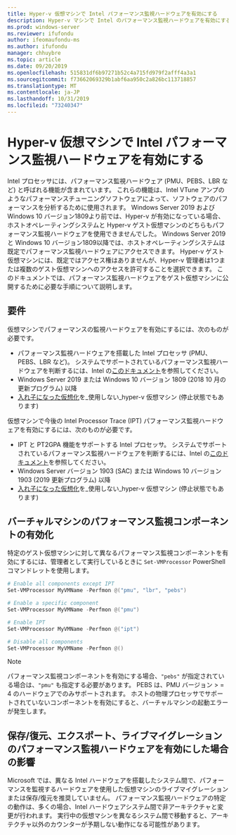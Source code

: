 ```yaml
---
title: Hyper-v 仮想マシンで Intel パフォーマンス監視ハードウェアを有効にする
description: Hyper-v マシンで Intel のパフォーマンス監視ハードウェアを有効にする方法について説明します。 また、パフォーマンス監視ハードウェアがライブマイグレーションを有効にする方法についても触れます。
ms.prod: windows-server
ms.reviewer: ifufondu
author: ifeomaufondu-ms
ms.author: ifufondu
manager: chhuybre
ms.topic: article
ms.date: 09/20/2019
ms.openlocfilehash: 515831df6b97271b52c4a715fd979f2afff4a3a1
ms.sourcegitcommit: f73662069329b1abf6aa950c2a826bc113718857
ms.translationtype: MT
ms.contentlocale: ja-JP
ms.lasthandoff: 10/31/2019
ms.locfileid: "73240347"
---
```

# <a name="enable-intel-performance-monitoring-hardware-in-a-hyper-v-virtual-machine"></a>Hyper-v 仮想マシンで Intel パフォーマンス監視ハードウェアを有効にする

Intel プロセッサには、パフォーマンス監視ハードウェア (PMU、PEBS、LBR など) と呼ばれる機能が含まれています。 これらの機能は、Intel VTune アンプのようなパフォーマンスチューニングソフトウェアによって、ソフトウェアのパフォーマンスを分析するために使用されます。  Windows Server 2019 および Windows 10 バージョン1809より前では、Hyper-v が有効になっている場合、ホストオペレーティングシステムと Hyper-v ゲスト仮想マシンのどちらもパフォーマンス監視ハードウェアを使用できませんでした。  Windows Server 2019 と Windows 10 バージョン1809以降では、ホストオペレーティングシステムは既定でパフォーマンス監視ハードウェアにアクセスできます。  Hyper-v ゲスト仮想マシンには、既定ではアクセス権はありませんが、Hyper-v 管理者は1つまたは複数のゲスト仮想マシンへのアクセスを許可することを選択できます。  このドキュメントでは、パフォーマンス監視ハードウェアをゲスト仮想マシンに公開するために必要な手順について説明します。

## <a name="requirements"></a>要件

仮想マシンでパフォーマンスの監視ハードウェアを有効にするには、次のものが必要です。

- パフォーマンス監視ハードウェアを搭載した Intel プロセッサ (PMU、PEBS、LBR など)。  システムでサポートされているパフォーマンス監視ハードウェアを判断するには、Intel の[このドキュメント]( https://software.intel.com/en-us/vtune-amplifier-cookbook-configuring-a-hyper-v-virtual-machine-for-hardware-based-hotspots-analysis)を参照してください。
- Windows Server 2019 または Windows 10 バージョン 1809 (2018 10 月の更新プログラム) 以降
- [入れ子になった仮想化](https://docs.microsoft.com/virtualization/hyper-v-on-windows/user-guide/nested-virtualization)を_使用しない_hyper-v 仮想マシン (停止状態でもあります)

仮想マシンで今後の Intel Processor Trace (IPT) パフォーマンス監視ハードウェアを有効にするには、次のものが必要です。

- IPT と PT2GPA 機能をサポートする Intel プロセッサ。  システムでサポートされているパフォーマンス監視ハードウェアを判断するには、Intel の[このドキュメント]( https://software.intel.com/en-us/vtune-amplifier-cookbook-configuring-a-hyper-v-virtual-machine-for-hardware-based-hotspots-analysis)を参照してください。
- Windows Server バージョン 1903 (SAC) または Windows 10 バージョン 1903 (2019 更新プログラム) 以降
- [入れ子になった仮想化](https://docs.microsoft.com/virtualization/hyper-v-on-windows/user-guide/nested-virtualization)を_使用しない_hyper-v 仮想マシン (停止状態でもあります)

## <a name="enabling-performance-monitoring-components-in-a-virtual-machine"></a>バーチャルマシンのパフォーマンス監視コンポーネントの有効化

特定のゲスト仮想マシンに対して異なるパフォーマンス監視コンポーネントを有効にするには、管理者として実行しているときに `Set-VMProcessor` PowerShell コマンドレットを使用します。

``` Powershell
# Enable all components except IPT
Set-VMProcessor MyVMName -Perfmon @("pmu", "lbr", "pebs")
```

``` Powershell
# Enable a specific component
Set-VMProcessor MyVMName -Perfmon @("pmu")
```

``` Powershell
# Enable IPT 
Set-VMProcessor MyVMName -Perfmon @("ipt")
```

``` Powershell
# Disable all components
Set-VMProcessor MyVMName -Perfmon @()
```
> [!NOTE]
> パフォーマンス監視コンポーネントを有効にする場合、`"pebs"` が指定されている場合は、`"pmu"` も指定する必要があります。 PEBS は、PMU バージョン > = 4 のハードウェアでのみサポートされます。 ホストの物理プロセッサでサポートされていないコンポーネントを有効にすると、バーチャルマシンの起動エラーが発生します。

## <a name="effects-of-enabling-performance-monitoring-hardware-on-saverestore-export-and-live-migration"></a>保存/復元、エクスポート、ライブマイグレーションのパフォーマンス監視ハードウェアを有効にした場合の影響

Microsoft では、異なる Intel ハードウェアを搭載したシステム間で、パフォーマンスを監視するハードウェアを使用した仮想マシンのライブマイグレーションまたは保存/復元を推奨していません。 パフォーマンス監視ハードウェアの特定の動作は、多くの場合、Intel ハードウェアシステム間で非アーキテクチャと変更が行われます。  実行中の仮想マシンを異なるシステム間で移動すると、アーキテクチャ以外のカウンターが予期しない動作になる可能性があります。

